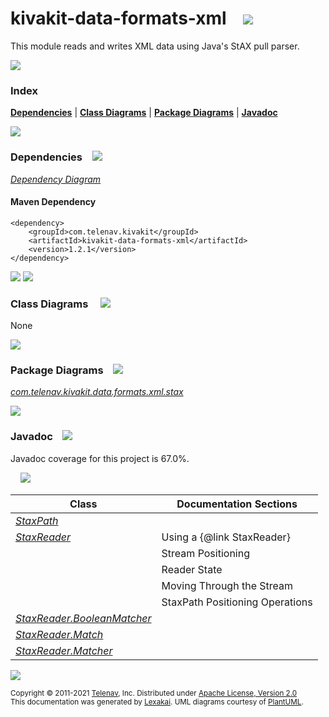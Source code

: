 [//]: # (start-user-text)



[//]: # (end-user-text)

# kivakit-data-formats-xml &nbsp;&nbsp; <img src="https://www.kivakit.org/images/bits-32.png" srcset="https://www.kivakit.org/images/bits-32-2x.png 2x"/>

This module reads and writes XML data using Java's StAX pull parser.

<img src="https://www.kivakit.org/images/horizontal-line-512.png" srcset="https://www.kivakit.org/images/horizontal-line-512-2x.png 2x"/>

### Index



[**Dependencies**](#dependencies) | [**Class Diagrams**](#class-diagrams) | [**Package Diagrams**](#package-diagrams) | [**Javadoc**](#javadoc)

<img src="https://www.kivakit.org/images/horizontal-line-512.png" srcset="https://www.kivakit.org/images/horizontal-line-512-2x.png 2x"/>

### Dependencies <a name="dependencies"></a> &nbsp;&nbsp; <img src="https://www.kivakit.org/images/dependencies-32.png" srcset="https://www.kivakit.org/images/dependencies-32-2x.png 2x"/>

[*Dependency Diagram*](https://www.kivakit.org/1.2.1/lexakai/kivakit-extensions/kivakit-data/formats/xml/documentation/diagrams/dependencies.svg)

#### Maven Dependency

    <dependency>
        <groupId>com.telenav.kivakit</groupId>
        <artifactId>kivakit-data-formats-xml</artifactId>
        <version>1.2.1</version>
    </dependency>

<img src="https://www.kivakit.org/images/horizontal-line-128.png" srcset="https://www.kivakit.org/images/horizontal-line-128-2x.png 2x"/>

[//]: # (start-user-text)



[//]: # (end-user-text)

<img src="https://www.kivakit.org/images/horizontal-line-128.png" srcset="https://www.kivakit.org/images/horizontal-line-128-2x.png 2x"/>

### Class Diagrams <a name="class-diagrams"></a> &nbsp; &nbsp; <img src="https://www.kivakit.org/images/diagram-40.png" srcset="https://www.kivakit.org/images/diagram-40-2x.png 2x"/>

None

<img src="https://www.kivakit.org/images/horizontal-line-128.png" srcset="https://www.kivakit.org/images/horizontal-line-128-2x.png 2x"/>

### Package Diagrams <a name="package-diagrams"></a> &nbsp;&nbsp; <img src="https://www.kivakit.org/images/box-32.png" srcset="https://www.kivakit.org/images/box-32-2x.png 2x"/>

[*com.telenav.kivakit.data.formats.xml.stax*](https://www.kivakit.org/1.2.1/lexakai/kivakit-extensions/kivakit-data/formats/xml/documentation/diagrams/com.telenav.kivakit.data.formats.xml.stax.svg)

<img src="https://www.kivakit.org/images/horizontal-line-128.png" srcset="https://www.kivakit.org/images/horizontal-line-128-2x.png 2x"/>

### Javadoc <a name="javadoc"></a> &nbsp;&nbsp; <img src="https://www.kivakit.org/images/books-32.png" srcset="https://www.kivakit.org/images/books-32-2x.png 2x"/>

Javadoc coverage for this project is 67.0%.  
  
&nbsp; &nbsp; <img src="https://www.kivakit.org/images/meter-70-96.png" srcset="https://www.kivakit.org/images/meter-70-96-2x.png 2x"/>




| Class | Documentation Sections |
|---|---|
| [*StaxPath*](https://www.kivakit.org/1.2.1/javadoc/kivakit-extensions/kivakit.data.formats.xml/com/telenav/kivakit/data/formats/xml/stax/StaxPath.html) |  |  
| [*StaxReader*](https://www.kivakit.org/1.2.1/javadoc/kivakit-extensions/kivakit.data.formats.xml/com/telenav/kivakit/data/formats/xml/stax/StaxReader.html) | Using a {@link StaxReader} |  
| | Stream Positioning |  
| | Reader State |  
| | Moving Through the Stream |  
| | StaxPath Positioning Operations |  
| [*StaxReader.BooleanMatcher*](https://www.kivakit.org/1.2.1/javadoc/kivakit-extensions/kivakit.data.formats.xml/com/telenav/kivakit/data/formats/xml/stax/StaxReader.BooleanMatcher.html) |  |  
| [*StaxReader.Match*](https://www.kivakit.org/1.2.1/javadoc/kivakit-extensions/kivakit.data.formats.xml/com/telenav/kivakit/data/formats/xml/stax/StaxReader.Match.html) |  |  
| [*StaxReader.Matcher*](https://www.kivakit.org/1.2.1/javadoc/kivakit-extensions/kivakit.data.formats.xml/com/telenav/kivakit/data/formats/xml/stax/StaxReader.Matcher.html) |  |  

[//]: # (start-user-text)



[//]: # (end-user-text)

<img src="https://www.kivakit.org/images/horizontal-line-512.png" srcset="https://www.kivakit.org/images/horizontal-line-512-2x.png 2x"/>

<sub>Copyright &#169; 2011-2021 [Telenav](https://telenav.com), Inc. Distributed under [Apache License, Version 2.0](LICENSE)</sub>  
<sub>This documentation was generated by [Lexakai](https://lexakai.org). UML diagrams courtesy of [PlantUML](https://plantuml.com).</sub>

